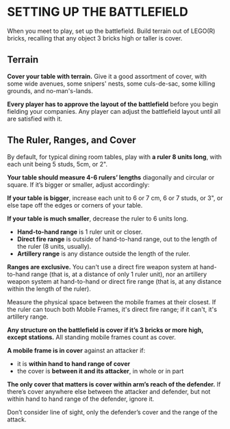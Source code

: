# SETTING UP THE BATTLEFIELD
When you meet to play, set up the battlefield. Build terrain out of LEGO(R) bricks, recalling that any object 3 bricks high or taller is cover.

## Terrain
**Cover your table with terrain.** Give it a good assortment of cover, with some wide avenues, some snipers' nests, some culs-de-sac, some killing grounds, and no-man's-lands.

**Every player has to approve the layout of the battlefield** before you begin fielding your companies. Any player can adjust the battlefield layout until all are satisfied with it.

## The Ruler, Ranges, and Cover
By default, for typical dining room tables, play with **a ruler 8 units long**, with each unit being 5 studs, 5cm, or 2".

**Your table should measure 4-6 rulers’ lengths** diagonally and circular or square. If it’s bigger or smaller, adjust accordingly:

**If your table is bigger**, increase each unit to 6 or 7 cm, 6 or 7 studs, or 3", or else tape off the edges or corners of your table.

**If your table is much smaller**, decrease the ruler to 6 units long.

- **Hand-to-hand range** is 1 ruler unit or closer.
- **Direct fire range** is outside of hand-to-hand range, out to the length of the ruler (8 units, usually).
- **Artillery range** is any distance outside the length of the ruler.

**Ranges are exclusive.** You can't use a direct fire weapon system at hand-to-hand range (that is, at a distance of only 1 ruler unit), nor an artillery weapon system at hand-to-hand or direct fire range (that is, at any distance within the length of the ruler).

Measure the physical space between the mobile frames at their closest. If the ruler can touch both Mobile Frames, it's direct fire range; if it can't, it's artillery range.

**Any structure on the battlefield is cover if it’s 3 bricks or more high, except stations.** All standing mobile frames count as cover.

**A mobile frame is in cover** against an attacker if:
- it is **within hand to hand range of cover**
- the cover is **between it and its attacker**, in whole or in part

**The only cover that matters is cover within arm’s reach of the defender.** If there’s cover anywhere else between the attacker and defender, but not within hand to hand range of the defender, ignore it.

Don’t consider line of sight, only the defender’s cover and the range of the attack.
